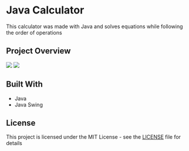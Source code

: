 # Java Calculator

This calculator was made with Java and solves equations while following the order of operations

## Project Overview

![](https://i.gyazo.com/39ea5d13d62aecd232e3727f26fac69f.gif)
![](https://i.gyazo.com/8d3715cb49e863b37075b12a1e21e5bd.gif)

## Built With

* Java
* Java Swing

## License

This project is licensed under the MIT License - see the [LICENSE](LICENSE) file for details
